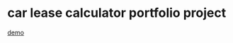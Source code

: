 # car lease calculator portfolio project

[demo](https://rnzamuraev.github.io/car-lease-calculator)
